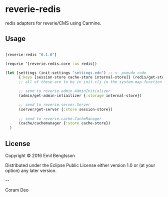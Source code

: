 # reverie-redis

redis adapters for reverie/CMS using Carmine.

## Usage

```clojure

[reverie-redis "0.1.0"]

(requrie '[reverie.redis.core :as redis])

(let [settings (init-settings "settings.edn") ;; <- pseudo code
      {:keys [session-store cache-store internal-store]} (redis/get-stores settings)]
      ;; all of these are to be in init.clj in the system-map function

      ;; send to reverie.admin.AdminInitializer 
      (admin/get-admin-intiailizer {:storage internal-store})

      ;; send to reverie.server.Server
      (server/get-server {:store session-store})
      
      ;; send to reverie.cache.CacheManager
      (cache/cachemanager {:store cache-store})
  )

```

## License

Copyright © 2016 Emil Bengtsson

Distributed under the Eclipse Public License either version 1.0 or (at
your option) any later version.

--

Coram Deo
